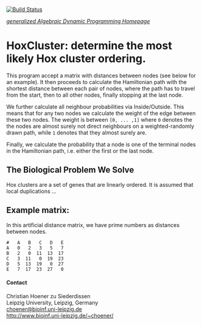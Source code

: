 [![Build Status](https://travis-ci.org/choener/HoxCluster.svg?branch=master)](https://travis-ci.org/choener/HoxCluster)

[*generalized Algebraic Dynamic Programming Homepage*](http://www.bioinf.uni-leipzig.de/Software/gADP/)

# HoxCluster: determine the most likely Hox cluster ordering.

This program accept a matrix with distances between nodes (see below for an
example). It then proceeds to calculate the Hamiltonian path with the shortest
distance between each pair of nodes, where the path has to travel from the
start, then to all other nodes, finally stopping at the last node.

We further calculate all neighbour probabilities via Inside/Outside. This means
that for any two nodes we calculate the weight of the edge between these two
nodes. The weight is between ``[0, ... ,1]`` where ``0`` denotes the the nodes
are almost surely not direct neighbours on a weighted-randomly drawn path,
while ``1`` denotes that they almost surely are.

Finally, we calculate the probability that a node is one of the terminal nodes
in the Hamiltonian path, i.e. either the first or the last node.

## The Biological Problem We Solve

Hox clusters are a set of genes that are linearly ordered. It is assumed that
local duplications ...

## Example matrix:

In this artificial distance matrix, we have prime numbers as distances between
nodes.

```
#   A   B   C   D   E
A   0   2   3   5   7
B   2   0  11  13  17
C   3  11   0  19  23
D   5  13  19   0  27
E   7  17  23  27   0
```


#### Contact

Christian Hoener zu Siederdissen  
Leipzig University, Leipzig, Germany  
choener@bioinf.uni-leipzig.de  
http://www.bioinf.uni-leipzig.de/~choener/  

